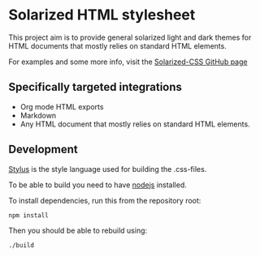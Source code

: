 # Solarized HTML stylesheet

This project aim is to provide general solarized light and dark themes
for HTML documents that mostly relies on standard HTML elements.

For examples and some more info, visit the [Solarized-CSS GitHub page](http://thomasf.github.com/solarized-css/)

## Specifically targeted integrations
* Org mode HTML exports
* Markdown
* Any HTML document that mostly relies on standard HTML elements.

## Development
[Stylus](http://learnboost.github.com/stylus/) is the style language used for building the .css-files.

To be able to build you need to have [nodejs](http://nodejs.org/) installed.

To install dependencies, run this from the repository root:

    npm install

Then you should be able to rebuild using:

    ./build
    
